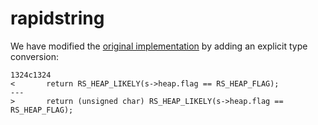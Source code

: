 # rapidstring

We have modified the [original implementation](https://raw.githubusercontent.com/boyerjohn/rapidstring/master/include/rapidstring.h)
by adding an explicit type conversion:

```
1324c1324
<       return RS_HEAP_LIKELY(s->heap.flag == RS_HEAP_FLAG);
---
>       return (unsigned char) RS_HEAP_LIKELY(s->heap.flag == RS_HEAP_FLAG);
```
